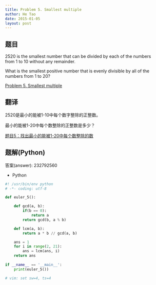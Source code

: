 ```yaml
---
title: Problem 5. Smallest multiple
author: He Tao
date: 2015-01-05
layout: post
---
```


## 题目
2520 is the smallest number that can be divided by each of the numbers from 1 to 10 without any remainder.

What is the smallest positive number that is evenly divisible by all of the numbers from 1 to 20?

[Problem 5. Smallest multiple](https://projecteuler.net/problem=5 "Problem 5")
<!--more-->
## 翻译
2520是最小的能被1-10中每个数字整除的正整数。

最小的能被1-20中每个数整除的正整数是多少？

[题目5：找出最小的能被1-20中每个数整除的数](http://pe.spiritzhang.com/index.php/2011-05-11-09-44-54/6-51-20 "题目5")

## 题解(Python)

答案(answer): 232792560

+ Python

```python
#! /usr/bin/env python
# -*- coding: utf-8

def euler_5():

    def gcd(a, b):
        if(b == 0):
            return a
        return gcd(b, a % b)

    def lcm(a, b):
        return a * b // gcd(a, b)

    ans = 1
    for i in range(2, 21):
        ans = lcm(ans, i)
    return ans
                
if __name__ == '__main__':
    print(euler_5())

# vim: set sw=4, ts=4
```

